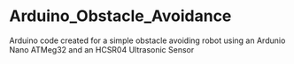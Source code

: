 # Arduino_Obstacle_Avoidance
Arduino code created for a simple obstacle avoiding robot using an Ardunio Nano ATMeg32 and an HCSR04 Ultrasonic Sensor
